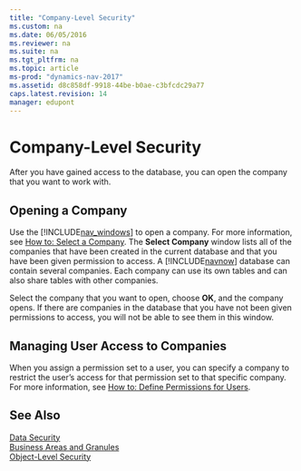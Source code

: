 ```yaml
---
title: "Company-Level Security"
ms.custom: na
ms.date: 06/05/2016
ms.reviewer: na
ms.suite: na
ms.tgt_pltfrm: na
ms.topic: article
ms-prod: "dynamics-nav-2017"
ms.assetid: d8c858df-9918-44be-b0ae-c3bfcdc29a77
caps.latest.revision: 14
manager: edupont
---
```

# Company-Level Security
After you have gained access to the database, you can open the company that you want to work with.  

## Opening a Company  
 Use the [!INCLUDE[nav_windows](includes/nav_windows_md.md)] to open a company. For more information, see [How to: Select a Company](\($-S_COMPANY-How-to--Select-a-Company-$\).md). The **Select Company** window lists all of the companies that have been created in the current database and that you have been given permission to access. A [!INCLUDE[navnow](includes/navnow_md.md)] database can contain several companies. Each company can use its own tables and can also share tables with other companies.  

 Select the company that you want to open, choose **OK**, and the company opens. If there are companies in the database that you have not been given permissions to access, you will not be able to see them in this window.  

## Managing User Access to Companies  
 When you assign a permission set to a user, you can specify a company to restrict the user’s access for that permission set to that specific company. For more information, see [How to: Define Permissions for Users](How-to--Define-Permissions-for-Users.md).  

## See Also  
 [Data Security](Data-Security.md)   
 [Business Areas and Granules](Business-Areas-and-Granules.md)   
 [Object-Level Security](Object-Level-Security.md)
